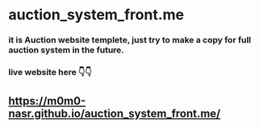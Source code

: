 # auction_system_front.me
### it is Auction website templete, just try to make a copy for full auction system in the future.
### live website here 👇👇	
## https://m0m0-nasr.github.io/auction_system_front.me/
